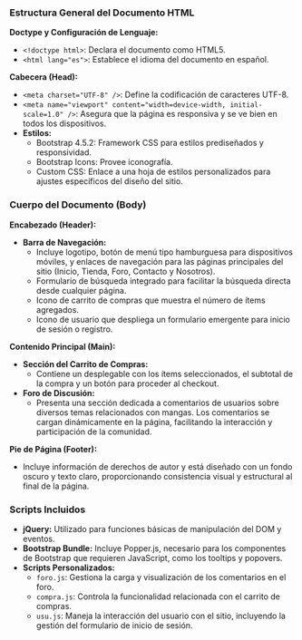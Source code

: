 ### Estructura General del Documento HTML

**Doctype y Configuración de Lenguaje:**
- `<!doctype html>`: Declara el documento como HTML5.
- `<html lang="es">`: Establece el idioma del documento en español.

**Cabecera (Head):**
- `<meta charset="UTF-8" />`: Define la codificación de caracteres UTF-8.
- `<meta name="viewport" content="width=device-width, initial-scale=1.0" />`: Asegura que la página es responsiva y se ve bien en todos los dispositivos.
- **Estilos:**
  - Bootstrap 4.5.2: Framework CSS para estilos prediseñados y responsividad.
  - Bootstrap Icons: Provee iconografía.
  - Custom CSS: Enlace a una hoja de estilos personalizados para ajustes específicos del diseño del sitio.

### Cuerpo del Documento (Body)

**Encabezado (Header):**
- **Barra de Navegación:**
  - Incluye logotipo, botón de menú tipo hamburguesa para dispositivos móviles, y enlaces de navegación para las páginas principales del sitio (Inicio, Tienda, Foro, Contacto y Nosotros).
  - Formulario de búsqueda integrado para facilitar la búsqueda directa desde cualquier página.
  - Icono de carrito de compras que muestra el número de ítems agregados.
  - Icono de usuario que despliega un formulario emergente para inicio de sesión o registro.

**Contenido Principal (Main):**
- **Sección del Carrito de Compras:**
  - Contiene un desplegable con los ítems seleccionados, el subtotal de la compra y un botón para proceder al checkout.
- **Foro de Discusión:**
  - Presenta una sección dedicada a comentarios de usuarios sobre diversos temas relacionados con mangas. Los comentarios se cargan dinámicamente en la página, facilitando la interacción y participación de la comunidad.

**Pie de Página (Footer):**
- Incluye información de derechos de autor y está diseñado con un fondo oscuro y texto claro, proporcionando consistencia visual y estructural al final de la página.

### Scripts Incluidos
- **jQuery:** Utilizado para funciones básicas de manipulación del DOM y eventos.
- **Bootstrap Bundle:** Incluye Popper.js, necesario para los componentes de Bootstrap que requieren JavaScript, como los tooltips y popovers.
- **Scripts Personalizados:**
  - `foro.js`: Gestiona la carga y visualización de los comentarios en el foro.
  - `compra.js`: Controla la funcionalidad relacionada con el carrito de compras.
  - `usu.js`: Maneja la interacción del usuario con el sitio, incluyendo la gestión del formulario de inicio de sesión.

